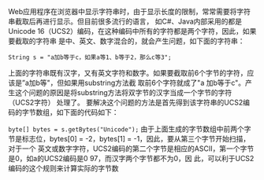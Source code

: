 Web应用程序在浏览器中显示字符串时，由于显示长度的限制，常常需要将字符串截取后再进行显示。但目前很多流行的语言，
如C#、Java内部采用的都是 Unicode 16（UCS2）编码，在这种编码中所有的字符都是两个字符，因此，如果要截取的字符串
是中、英文、数字混合的，就会产生问题，如下面的字符串：

````
String s = "a加b等于c，如果a等1、b等于2，那么c等3"; 
````
  上面的字符串既有汉字，又有英文字符和数字。如果要截取前6个字节的字符，应该是”a加b等"，但如果用substring方法截
  取前6个字符就成了"a 加b等于c"。产生这个问题的原因是将substring方法将双字节的汉字当成一个字节的字符（UCS2字符）
  处理了。 要解决这个问题的方法是首先得到该字符串的UCS2编码的字节数组，如下面的代码如下：

``
byte[] bytes = s.getBytes("Unicode");
``
由于上面生成的字节数组中前两个字节是标志位，bytes[0] = -2，bytes[1] = -1，因此，要从第三个字节开始扫描，对于一个
英文或数字字符，UCS2编码的第二个字节是相应的ASCII，第一个字节是0，如a的UCS2编码是0  97，而汉字两个字节都不为0，因
此，可以利于UCS2编码的这个规则来计算实际的字节数


    